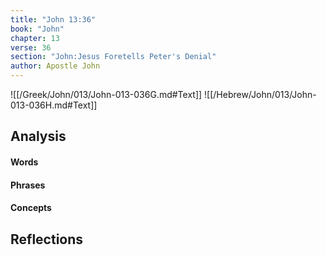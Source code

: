 ```yaml
---
title: "John 13:36"
book: "John"
chapter: 13
verse: 36
section: "John:Jesus Foretells Peter's Denial"
author: Apostle John
---
```

![[/Greek/John/013/John-013-036G.md#Text]]
![[/Hebrew/John/013/John-013-036H.md#Text]]

## Analysis

#### Words

#### Phrases

#### Concepts

## Reflections
